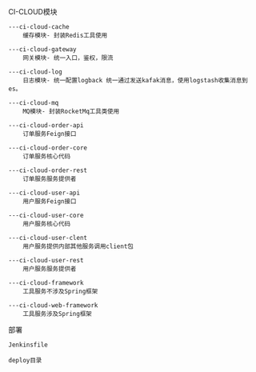CI-CLOUD模块

    ---ci-cloud-cache
        缓存模块- 封装Redis工具使用
    
    ---ci-cloud-gateway
        网关模块- 统一入口，鉴权，限流
    
    ---ci-cloud-log
        日志模块- 统一配置logback 统一通过发送kafak消息，使用logstash收集消息到es。
    
    ---ci-cloud-mq
        MQ模块- 封装RocketMq工具类使用
        
    ---ci-cloud-order-api
        订单服务Feign接口
    
    ---ci-cloud-order-core
        订单服务核心代码
    
    ---ci-cloud-order-rest
        订单服务服务提供者
    
    ---ci-cloud-user-api
        用户服务Feign接口
    
    ---ci-cloud-user-core
        用户服务核心代码
        
    ---ci-cloud-user-clent
        用户服务提供内部其他服务调用client包
    
    ---ci-cloud-user-rest
        用户服务服务提供者
        
    ---ci-cloud-framework
        工具服务不涉及Spring框架
    
    ---ci-cloud-web-framework
        工具服务涉及Spring框架
部署

    Jenkinsfile
    
    deploy目录